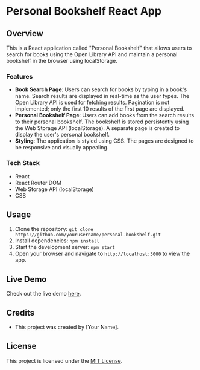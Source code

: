 # Personal Bookshelf React App

## Overview
This is a React application called "Personal Bookshelf" that allows users to search for books using the Open Library API and maintain a personal bookshelf in the browser using localStorage.

### Features
- **Book Search Page**: Users can search for books by typing in a book's name. Search results are displayed in real-time as the user types. The Open Library API is used for fetching results. Pagination is not implemented; only the first 10 results of the first page are displayed.
- **Personal Bookshelf Page**: Users can add books from the search results to their personal bookshelf. The bookshelf is stored persistently using the Web Storage API (localStorage). A separate page is created to display the user's personal bookshelf.
- **Styling**: The application is styled using CSS. The pages are designed to be responsive and visually appealing.

### Tech Stack
- React
- React Router DOM
- Web Storage API (localStorage)
- CSS

## Usage
1. Clone the repository: `git clone https://github.com/yourusername/personal-bookshelf.git`
2. Install dependencies: `npm install`
3. Start the development server: `npm start`
4. Open your browser and navigate to `http://localhost:3000` to view the app.

## Live Demo
Check out the live demo [here](https://your-netlify-app.netlify.app).

## Credits
- This project was created by [Your Name].

## License
This project is licensed under the [MIT License](LICENSE).
